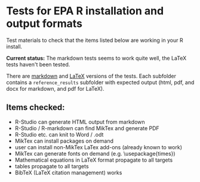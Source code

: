 # Tests for EPA R installation and output formats

Test materials to check that the items listed below are working
in your R install.

**Current status:** The markdown tests seems to work quite well,
the LaTeX tests haven't been tested.

There are [markdown](./markdown) and [LaTeX](./latex) versions
of the tests.  Each subfolder contains a `reference_results`
subfolder with expected output (html, pdf, and docx for markdown, and pdf
for LaTeX).

## Items checked:

 - R-Studio can generate HTML output from markdown
 - R-Studio / R-markdown can find MikTex and generate PDF
 - R-Studio etc. can knit to Word / .odt
 - MikTex can install packages on demand
 - user can install non-MikTex LaTex add-ons (already known to work)
 - MikTex can generate fonts on demand (e.g. \usepackage{times})
 - Mathematical equations in LaTeX format propagate to all targets
 - tables propagate to all targets
 - BibTeX (LaTeX citation management) works
